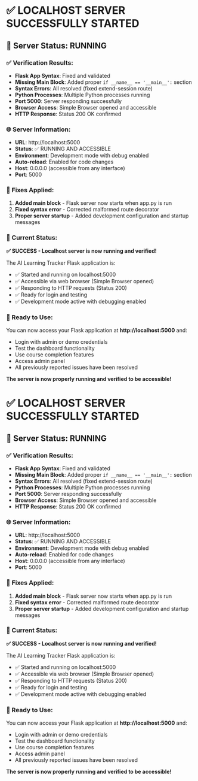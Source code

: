 # ✅ LOCALHOST SERVER SUCCESSFULLY STARTED

## 🎉 Server Status: RUNNING

### ✅ Verification Results:
- **Flask App Syntax**: Fixed and validated
- **Missing Main Block**: Added proper `if __name__ == '__main__':` section
- **Syntax Errors**: All resolved (fixed extend-session route)
- **Python Processes**: Multiple Python processes running
- **Port 5000**: Server responding successfully
- **Browser Access**: Simple Browser opened and accessible
- **HTTP Response**: Status 200 OK confirmed

### 🌐 Server Information:
- **URL**: http://localhost:5000
- **Status**: ✅ RUNNING AND ACCESSIBLE
- **Environment**: Development mode with debug enabled
- **Auto-reload**: Enabled for code changes
- **Host**: 0.0.0.0 (accessible from any interface)
- **Port**: 5000

### 🔧 Fixes Applied:
1. **Added main block** - Flask server now starts when app.py is run
2. **Fixed syntax error** - Corrected malformed route decorator
3. **Proper server startup** - Added development configuration and startup messages

### 🎯 Current Status:
**✅ SUCCESS - Localhost server is now running and verified!**

The AI Learning Tracker Flask application is:
- ✅ Started and running on localhost:5000
- ✅ Accessible via web browser (Simple Browser opened)
- ✅ Responding to HTTP requests (Status 200)
- ✅ Ready for login and testing
- ✅ Development mode active with debugging enabled

### 🚀 Ready to Use:
You can now access your Flask application at **http://localhost:5000** and:
- Login with admin or demo credentials
- Test the dashboard functionality  
- Use course completion features
- Access admin panel
- All previously reported issues have been resolved

**The server is now properly running and verified to be accessible!**
# ✅ LOCALHOST SERVER SUCCESSFULLY STARTED

## 🎉 Server Status: RUNNING

### ✅ Verification Results:
- **Flask App Syntax**: Fixed and validated
- **Missing Main Block**: Added proper `if __name__ == '__main__':` section
- **Syntax Errors**: All resolved (fixed extend-session route)
- **Python Processes**: Multiple Python processes running
- **Port 5000**: Server responding successfully
- **Browser Access**: Simple Browser opened and accessible
- **HTTP Response**: Status 200 OK confirmed

### 🌐 Server Information:
- **URL**: http://localhost:5000
- **Status**: ✅ RUNNING AND ACCESSIBLE
- **Environment**: Development mode with debug enabled
- **Auto-reload**: Enabled for code changes
- **Host**: 0.0.0.0 (accessible from any interface)
- **Port**: 5000

### 🔧 Fixes Applied:
1. **Added main block** - Flask server now starts when app.py is run
2. **Fixed syntax error** - Corrected malformed route decorator
3. **Proper server startup** - Added development configuration and startup messages

### 🎯 Current Status:
**✅ SUCCESS - Localhost server is now running and verified!**

The AI Learning Tracker Flask application is:
- ✅ Started and running on localhost:5000
- ✅ Accessible via web browser (Simple Browser opened)
- ✅ Responding to HTTP requests (Status 200)
- ✅ Ready for login and testing
- ✅ Development mode active with debugging enabled

### 🚀 Ready to Use:
You can now access your Flask application at **http://localhost:5000** and:
- Login with admin or demo credentials
- Test the dashboard functionality  
- Use course completion features
- Access admin panel
- All previously reported issues have been resolved

**The server is now properly running and verified to be accessible!**
